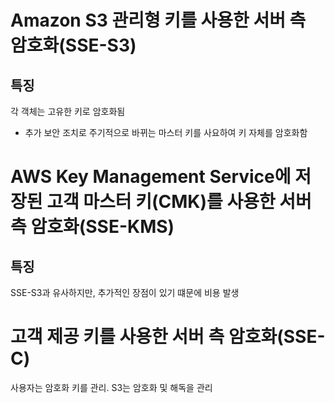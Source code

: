 # Amazon S3 관리형 키를 사용한 서버 측 암호화(SSE-S3)

## 특징
각 객체는 고유한 키로 암호화됨
+ 추가 보안 조치로 주기적으로 바뀌는 마스터 키를 사요하여 키 자체를 암호화함

# AWS Key Management Service에 저장된 고객 마스터 키(CMK)를 사용한 서버 측 암호화(SSE-KMS)

## 특징
 SSE-S3과 유사하지만, 추가적인 장점이 있기 떄문에 비용 발생

# 고객 제공 키를 사용한 서버 측 암호화(SSE-C)
사용자는 암호화 키를 관리. S3는 암호화 및 해독을 관리
